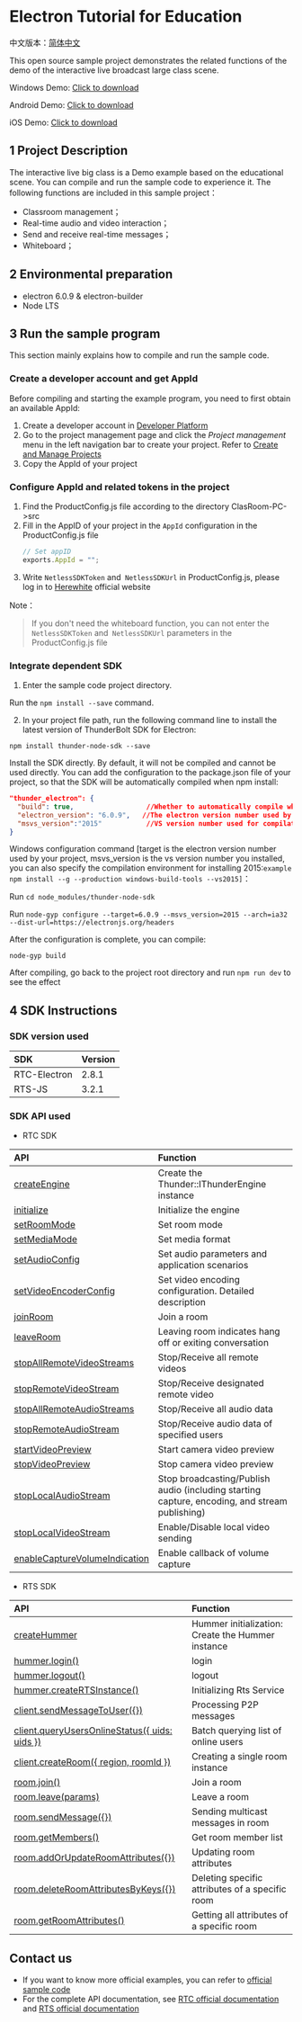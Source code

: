 # Electron Tutorial for Education

中文版本：[简体中文](README.md)

This open source sample project demonstrates the related functions of the demo of the interactive live broadcast large class scene.

Windows Demo: [Click to download](https://jszc-bj.oss-cn-beijing.aliyuncs.com/ClassRoom/PC/ClassRoom_Windows_v1.1.3_20200724.zip)

Android Demo: [Click to download](https://jszc-bj.oss-cn-beijing.aliyuncs.com/ClassRoom/Android/ClassRoom_Android_v1.1.3_20200724.apk)  

iOS Demo: [Click to download](https://apps.apple.com/cn/app/%E8%81%9A%E8%81%94%E4%BA%91%E4%BA%91%E6%95%99%E8%82%B2/id1526249004?l=en)

## 1 Project Description

The interactive live big class is a Demo example based on the educational scene. You can compile and run the sample code to experience it. The following functions are included in this sample project：

- Classroom management；
- Real-time audio and video interaction；
- Send and receive real-time messages；
- Whiteboard；

## 2 Environmental preparation

- electron 6.0.9 & electron-builder
- Node LTS

## 3 Run the sample program

This section mainly explains how to compile and run the sample code.

### Create a developer account and get AppId

Before compiling and starting the example program, you need to first obtain an available AppId:

1. Create a developer account in [Developer Platform](https://docs.aivacom.com/cloud/en/platform/console/registration_and_login/registration_and_login.html)
2. Go to the project management page and click the *Project management* menu in the left navigation bar to create your project. Refer to [Create and Manage Projects](https://docs.aivacom.com/cloud/en/platform/console/create_and_manage_projects/create_and_manage_projects.html)
3. Copy the AppId of your project

### Configure AppId and related tokens in the project

1. Find the ProductConfig.js file according to the directory ClasRoom-PC->src
2. Fill in the AppID of your project in the `AppId` configuration in the ProductConfig.js file
    ```js
    // Set appID
    exports.AppId = "";
    ```
3. Write `NetlessSDKToken` and` NetlessSDKUrl` in ProductConfig.js, please log in to [Herewhite](https://console.herewhite.com/) official website

Note：
> If you don't need the whiteboard function, you can not enter the `NetlessSDKToken` and` NetlessSDKUrl` parameters in the ProductConfig.js file

### Integrate dependent SDK
1. Enter the sample code project directory.

  Run the `npm install --save` command.

2. In your project file path, run the following command line to install the latest version of ThunderBolt SDK for Electron:

  `npm install thunder-node-sdk --save`

  Install the SDK directly. By default, it will not be compiled and cannot be used directly. You can add the configuration to the package.json file of your project, so that the SDK will be automatically compiled when npm install:
  ```json
  "thunder_electron": {
    "build": true,    				//Whether to automatically compile when npm install
    "electron_version": "6.0.9",   //The electron version number used by your project defaults to 6.0.9
    "msvs_version":"2015"			//VS version number used for compilation, default 2015
  }
  ```
  Windows configuration command [target is the electron version number used by your project, msvs_version is the vs version number you installed, you can also specify the compilation environment for installing 2015:`example npm install --g --production windows-build-tools --vs2015]`：

  Run `cd node_modules/thunder-node-sdk`

  Run `node-gyp configure --target=6.0.9 --msvs_version=2015 --arch=ia32 --dist-url=https://electronjs.org/headers`

  After the configuration is complete, you can compile:

  `node-gyp build`

  After compiling, go back to the project root directory and run `npm run dev` to see the effect

  ## 4 SDK Instructions

### SDK version used

| SDK | Version |
|:----|:----|
| RTC-Electron | 2.8.1 |
| RTS-JS | 3.2.1 |

### SDK API used

- RTC SDK

| API | Function |
|:-------------|:---------|
|[createEngine](https://docs.jocloud.com/cloud/cn/product_category/rtc_service/rt_video_interaction/api/Electron/v2.9.0/function.html#createengine)|Create the Thunder::IThunderEngine instance|
|[initialize](https://docs.jocloud.com/cloud/cn/product_category/rtc_service/rt_video_interaction/api/Electron/v2.9.0/function.html#initialize)|Initialize the engine|
|[setRoomMode](https://docs.jocloud.com/cloud/cn/product_category/rtc_service/rt_video_interaction/api/Electron/v2.9.0/function.html#setroommode)|Set room mode|
|[setMediaMode](https://docs.jocloud.com/cloud/cn/product_category/rtc_service/rt_video_interaction/api/Electron/v2.9.0/function.html#setmediamode)|Set media format|
|[setAudioConfig](https://docs.jocloud.com/cloud/cn/product_category/rtc_service/rt_video_interaction/api/Electron/v2.9.0/function.html#setaudioconfig)|Set audio parameters and application scenarios|
|[setVideoEncoderConfig](https://docs.jocloud.com/cloud/cn/product_category/rtc_service/rt_video_interaction/api/Electron/v2.9.0/function.html#setvideoencoderconfig)|Set video encoding configuration. Detailed description|
|[joinRoom](https://docs.jocloud.com/cloud/cn/product_category/rtc_service/rt_video_interaction/api/Electron/v2.9.0/function.html#joinroom)|Join a room|
|[leaveRoom](https://docs.jocloud.com/cloud/cn/product_category/rtc_service/rt_video_interaction/api/Electron/v2.9.0/function.html#leaveroom)|Leaving room indicates hang off or exiting conversation|
|[stopAllRemoteVideoStreams](https://docs.jocloud.com/cloud/cn/product_category/rtc_service/rt_video_interaction/api/Electron/v2.9.0/function.html#stopallremotevideostreams)|Stop/Receive all remote videos|
|[stopRemoteVideoStream](https://docs.jocloud.com/cloud/cn/product_category/rtc_service/rt_video_interaction/api/Electron/v2.9.0/function.html#stopremotevideostream)|Stop/Receive designated remote video|
|[stopAllRemoteAudioStreams](https://docs.jocloud.com/cloud/cn/product_category/rtc_service/rt_video_interaction/api/Electron/v2.9.0/function.html#stopallremoteaudiostreams)|Stop/Receive all audio data|
|[stopRemoteAudioStream](https://docs.jocloud.com/cloud/cn/product_category/rtc_service/rt_video_interaction/api/Electron/v2.9.0/function.html#stopremoteaudiostream)|Stop/Receive audio data of specified users|
|[startVideoPreview](https://docs.jocloud.com/cloud/cn/product_category/rtc_service/rt_video_interaction/api/Electron/v2.9.0/function.html#startvideopreview)|Start camera video preview|
|[stopVideoPreview](https://docs.jocloud.com/cloud/cn/product_category/rtc_service/rt_video_interaction/api/Electron/v2.9.0/function.html#stopvideopreview)|Stop camera video preview|
|[stopLocalAudioStream](https://docs.jocloud.com/cloud/cn/product_category/rtc_service/rt_video_interaction/api/Electron/v2.9.0/function.html#stoplocalaudiostream)|Stop broadcasting/Publish audio (including starting capture, encoding, and stream publishing)|
|[stopLocalVideoStream](https://docs.jocloud.com/cloud/cn/product_category/rtc_service/rt_video_interaction/api/Electron/v2.9.0/function.html#stoplocalvideostream)|Enable/Disable local video sending|
|[enableCaptureVolumeIndication](https://docs.jocloud.com/cloud/cn/product_category/rtc_service/rt_video_interaction/api/Electron/v2.9.0/function.html#enablecapturevolumeindication)|Enable callback of volume capture|

- RTS SDK

| API | Function |
|:-------------|:---------|
|[createHummer](https://docs.aivacom.com/cloud/en/product_category/rtm_service/instant_messaging/api/JS/v3.1.3/function.html#createhummer)|Hummer initialization: Create the Hummer instance|
|[hummer.login()](https://docs.aivacom.com/cloud/en/product_category/rtm_service/instant_messaging/api/JS/v3.1.3/function.html#login)|login|
|[hummer.logout()](https://docs.aivacom.com/cloud/en/product_category/rtm_service/instant_messaging/api/JS/v3.1.3/function.html#logout)|logout|
|[hummer.createRTSInstance()](https://docs.aivacom.com/cloud/en/product_category/rtm_service/instant_messaging/api/JS/v3.1.3/function.html#creatertsinstance)|Initializing Rts Service|
|[client.sendMessageToUser({})](https://docs.aivacom.com/cloud/en/product_category/rtm_service/instant_messaging/api/JS/v3.1.3/function.html#sendmessagetouser)|Processing P2P messages|
|[client.queryUsersOnlineStatus({ uids: uids })](https://docs.aivacom.com/cloud/en/product_category/rtm_service/instant_messaging/api/JS/v3.1.3/function.html#queryusersonlinestatus)|Batch querying list of online users|
|[client.createRoom({ region, roomId })](https://docs.aivacom.com/cloud/en/product_category/rtm_service/instant_messaging/api/JS/v3.1.3/function.html#createroom)|Creating a single room instance|
|[room.join()](https://docs.aivacom.com/cloud/en/product_category/rtm_service/instant_messaging/api/JS/v3.1.3/function.html#join)|Join a room|
|[room.leave(params)](https://docs.aivacom.com/cloud/en/product_category/rtm_service/instant_messaging/api/JS/v3.1.3/function.html#leave)|Leave a room|
|[room.sendMessage({})](https://docs.aivacom.com/cloud/en/product_category/rtm_service/instant_messaging/api/JS/v3.1.3/function.html#sendmessage)|Sending multicast messages in room|
|[room.getMembers()](https://docs.aivacom.com/cloud/en/product_category/rtm_service/instant_messaging/api/JS/v3.1.3/function.html#getmembers)|Get room member list|
|[room.addOrUpdateRoomAttributes({})](https://docs.aivacom.com/cloud/en/product_category/rtm_service/instant_messaging/api/JS/v3.1.3/function.html#addorupdateroomattributes)|Updating room attributes|
|[room.deleteRoomAttributesByKeys({})](https://docs.aivacom.com/cloud/en/product_category/rtm_service/instant_messaging/api/JS/v3.1.3/function.html#deleteroomattributesbykeys)|Deleting specific attributes of a specific room|
|[room.getRoomAttributes()](https://docs.aivacom.com/cloud/en/product_category/rtm_service/instant_messaging/api/JS/v3.1.3/function.html#getroomattributes)|Getting all attributes of a specific room|

## Contact us

- If you want to know more official examples, you can refer to [official sample code](https://github.com/Aivacom?tab=repositories)
- For the complete API documentation, see [RTC official documentation](https://docs.aivacom.com/cloud/en/product_category/rtc_service/rt_video_interaction/api/Windows/v2.8.0/category.html) and [RTS official documentation](https://docs.aivacom.com/cloud/en/product_category/rtm_service/instant_messaging/api/JS/v3.1.3/category.html)
